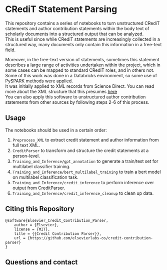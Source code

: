 # CRediT Statement Parsing
This repository contains a series of notebooks to turn unstructured CRediT statements
and author contribution statements
within the body text of scholarly documents 
into a structured output that can be analyzed.
<br>
This is useful since while CRediT statements are increasingly collected in a structured way,
many documents only contain this information in a free-text field.

Moreover,  in the free-text version of statements, sometimes this statement describes a large range of activities undertaken within the project, which in some cases can be mapped to standard CRediT roles, and in others not.
<br>
Some of this work was done in a Databricks environment, so some use of PySPARK methods were applied.
<br>
It was initially applied to XML records from Science Direct. You can read more about the XML structure that this presumes [here](https://www.elsevier.com/researcher/author/policies-and-guidelines/elsevier-xml-dtds-and-transport-schemas#Schema-5.15)
<br>
You can also apply this software to unstructured author contribution statements from other sources by following steps 2-6 of this process.


## Usage
The notebooks should be used in a certain order:
1. `Preprocess_XML` to extract credit statement and author information from full text XML.
2. `CreditParser` to transform and structure the credit statements at a person-level.
3. `Training_and_Inference/gpt_annotation` to generate a train/test set for multilabel classifier training.
4. `Training_and_Inference/bert_multilabel_training` to train a bert model on multilabel classification task.
5. `Training_and_Inference/credit_inference` to perform inference over output from CreditParser.
6. `Training_and_Inference/credit_inference_cleanup` to clean up data.

## Citing this Repository
```bibtext
@software{Elsevier_Credit_Contribution_Parser,
    author = {Elsevier},
    license = {MIT},
    title = {{Credit Contribution Parser}},
    url = {https://github.com/elsevierlabs-os/credit-contribution-parser}
}
```

## Questions and contact
